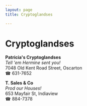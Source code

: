 ```yaml
---
layout: page 
title: Cryptoglandses

---
```



# Cryptoglandses


 **Patricia's Cryptoglandses**  
_Tell 'em Hermine sent you!_  
7048 Old Kent Road Street, Oscarton  
☎ 631-7652

**T. Sales & Co**  
_Prod our Houses!_  
653 Mayfair St, Indiaview  
☎ 884-7378

